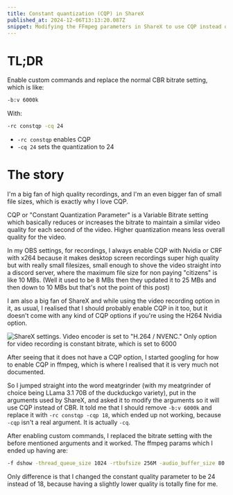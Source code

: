 ```yaml
---
title: Constant quantization (CQP) in ShareX
published_at: 2024-12-06T13:13:20.087Z
snippet: Modifying the FFmpeg parameters in ShareX to use CQP instead of CBR.
---
```


# TL;DR

Enable custom commands and replace the normal CBR bitrate setting, which is
like:

```sh
-b:v 6000k
```

With:

```sh
-rc constqp -cq 24
```

- `-rc constqp` enables CQP
- `-cq 24` sets the quantization to 24

# The story

I'm a big fan of high quality recordings, and I'm an even bigger fan of small
file sizes, which is exactly why I love CQP.

CQP or "Constant Quantization Parameter" is a Variable Bitrate setting which
basically reduces or increases the bitrate to maintain a similar video quality
for each second of the video. Higher quantization means less overall quality for
the video.

In my OBS settings, for recordings, I always enable CQP with Nvidia or CRF with
x264 because it makes desktop screen recordings super high quality but with
really small filesizes, small enough to shove the video straight into a discord
server, where the maximum file size for non paying "citizens" is like 10 MBs.
(Well it used to be 8 MBs then they updated it to 25 MBs and then down to 10 MBs
but that's not the point of this post)

I am also a big fan of ShareX and while using the video recording option in it,
as usual, I realised that I should probably enable CQP in it too, but it doesn't
come with any kind of CQP options if you're using the H264 Nvidia option.

![ShareX settings. Video encoder is set to "H.264 / NVENC." Only option for video recording is constant bitrate, which is set to 6000](https://i.treejadey.com/zJNq9)

After seeing that it does not have a CQP option, I started googling for how to
enable CQP in ffmpeg, which is where I realised that it is very much not
documented.

So I jumped straight into the word meatgrinder (with my meatgrinder of choice
being LLama 3.1 70B of the duckduckgo variety), put in the arguments used by
ShareX, and asked it to modify the arguments so it will use CQP instead of CBR.
It told me that I should remove `-b:v 6000k` and replace it with
`-rc constqp -cqp 18`, which ended up not working, because `-cqp` isn't a real
argument. It is actually `-cq`.

After enabling custom commands, I replaced the bitrate setting with the before
mentioned arguments and it worked. The ffmpeg params which I ended up having
are:

```sh
-f dshow -thread_queue_size 1024 -rtbufsize 256M -audio_buffer_size 80 -framerate $fps$ -i video="screen-capture-recorder":audio="virtual-audio-capturer" -c:v h264_nvenc -r $fps$ -preset p4 -tune hq -rc constqp -cq 24 -movflags +faststart -c:a aac -ac 2 -b:a 128k -y "$output$"
```

Only difference is that I changed the constant quality parameter to be 24
instead of 18, because having a slightly lower quality is totally fine for me.
